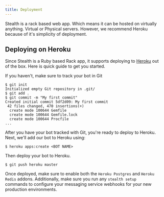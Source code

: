 ```yaml
---
title: Deployment
---
```


Stealth is a rack based web app. Which means it can be hosted on virtually anything. Virtual or Physical servers. However, we recommend Heroku because of it's simplicity of deployment.

## Deploying on Heroku

Since Stealth is a Ruby based Rack app, it supports deploying to [Heroku](http://herokuapp.com) out of the box. Here is quick guide to get you started.

If you haven't, make sure to track your bot in Git

  ```
  $ git init
  Initialized empty Git repository in .git/
  $ git add .
  $ git commit -m "My first commit"
  Created initial commit 5df2d09: My first commit
   42 files changed, 470 insertions(+)
    create mode 100644 Gemfile
    create mode 100644 Gemfile.lock
    create mode 100644 Procfile
  ...
  ```

After you have your bot tracked with Git, you're ready to deploy to Heroku. Next, we'll add our bot to Heroku using:

```
$ heroku apps:create <BOT NAME>
```

Then deploy your bot to Heroku.

```
$ git push heroku master
```

Once deployed, make sure to enable both the `Heroku Postgres` and `Heroku Redis` addons. Additionally, make sure you run any `stealth setup` commands to configure your messaging service webhooks for your new production environments.
